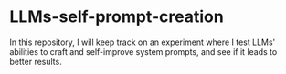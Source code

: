 # LLMs-self-prompt-creation
In this repository, I will keep track on an experiment where I test LLMs' abilities to craft and self-improve system prompts, and see if it leads to better results.
